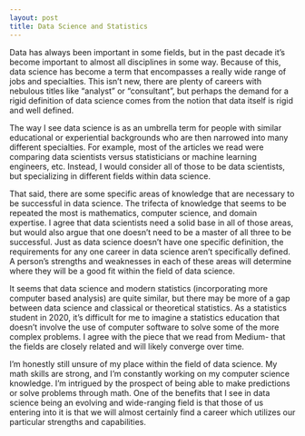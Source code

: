 ```yaml
---
layout: post
title: Data Science and Statistics
---
```


Data has always been important in some fields, but in the past decade it’s become important to almost all disciplines in some way. Because of this, data science has become a term that encompasses a really wide range of jobs and specialties. This isn’t new, there are plenty of careers with nebulous titles like “analyst” or “consultant”, but perhaps the demand for a rigid definition of data science comes from the notion that data itself is rigid and well defined. 

The way I see data science is as an umbrella term for people with similar educational or experiential backgrounds who are then narrowed into many different specialties. For example, most of the articles we read were comparing data scientists versus statisticians or machine learning engineers, etc. Instead, I would consider all of those to be data scientists, but specializing in different fields within data science.

That said, there are some specific areas of knowledge that are necessary to be successful in data science. The trifecta of knowledge that seems to be repeated the most is mathematics, computer science, and domain expertise. I agree that data scientists need a solid base in all of those areas, but would also argue that one doesn’t need to be a master of all three to be successful. Just as data science doesn’t have one specific definition, the requirements for any one career in data science aren’t specifically defined. A person’s strengths and weaknesses in each of these areas will determine where they will be a good fit within the field of data science. 

It seems that data science and modern statistics (incorporating more computer based analysis) are quite similar, but there may be more of a gap between data science and classical or theoretical statistics. As a statistics student in 2020, it’s difficult for me to imagine a statistics education that doesn’t involve the use of computer software to solve some of the more complex problems. I agree with the piece that we read from Medium- that the fields are closely related and will likely converge over time. 

I’m honestly still unsure of my place within the field of data science. My math skills are strong, and I’m constantly working on my computer science knowledge. I’m intrigued by the prospect of being able to make predictions or solve problems through math. One of the benefits that I see in data science being an evolving and wide-ranging field is that those of us entering into it is that we will almost certainly find a career which utilizes our particular strengths and capabilities. 
